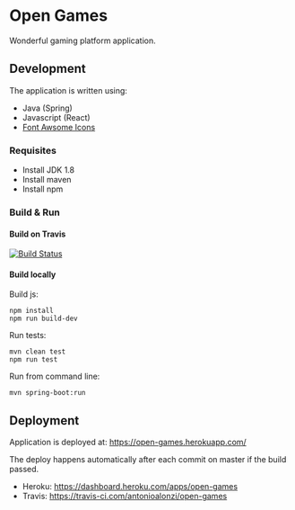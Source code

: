 # Open Games

Wonderful gaming platform application.



## Development

The application is written using:
 * Java (Spring)
 * Javascript (React)
 * [Font Awsome Icons](https://www.w3schools.com/icons/fontawesome_icons_brand.asp)



### Requisites

 * Install JDK 1.8
 * Install maven
 * Install npm

### Build & Run

#### Build on Travis

[![Build Status](https://travis-ci.com/antonioalonzi/open-games.svg?branch=master)](https://travis-ci.com/antonioalonzi/open-games)

#### Build locally
    
Build js:

    npm install
    npm run build-dev

Run tests:
    
    mvn clean test
    npm run test

Run from command line:

    mvn spring-boot:run


## Deployment

Application is deployed at: https://open-games.herokuapp.com/

The deploy happens automatically after each commit on master if the build passed. 

 * Heroku: https://dashboard.heroku.com/apps/open-games
 * Travis: https://travis-ci.com/antonioalonzi/open-games

